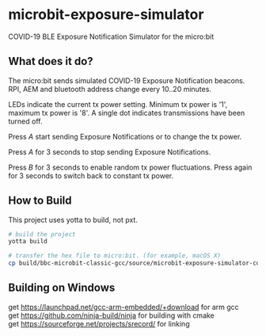 # microbit-exposure-simulator
COVID-19 BLE Exposure Notification Simulator for the micro:bit

## What does it do?
The micro:bit sends simulated COVID-19 Exposure Notification beacons. RPI, AEM and bluetooth address change every 10..20 minutes.

LEDs indicate the current tx power setting. Minimum tx power is '1', maximum tx power is '8'. A single dot indicates transmissions have been turned off.

Press *A* start sending Exposure Notifications or to change the tx power.

Press *A* for 3 seconds to stop sending Exposure Notifications.

Press *B* for 3 seconds to enable random tx power fluctuations. Press again for 3 seconds to switch back to constant tx power.

## How to Build
This project uses yotta to build, not pxt.

```bash
# build the project
yotta build

# transfer the hex file to micro:bit. (for example, macOS X)
cp build/bbc-microbit-classic-gcc/source/microbit-exposure-simulator-combined.hex /Volumes/MICROBIT/
```

## Building on Windows
get https://launchpad.net/gcc-arm-embedded/+download for arm gcc  
get https://github.com/ninja-build/ninja for building with cmake  
get https://sourceforge.net/projects/srecord/ for linking   
